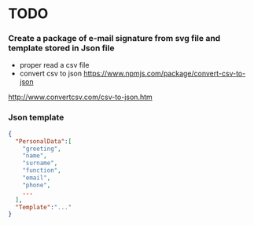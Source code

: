 # TODO

### Create a package of e-mail signature from svg file and template stored in Json file

- proper read a csv file
- convert csv to json https://www.npmjs.com/package/convert-csv-to-json


http://www.convertcsv.com/csv-to-json.htm

### Json template

```json
{
  "PersonalData":[
    "greeting",
    "name",
    "surname",
    "function",
    "email",
    "phone",
    ...
  ],
  "Template":"..."
}
```